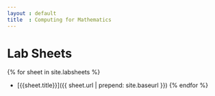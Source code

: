 ```yaml
---
layout : default
title  : Computing for Mathematics
---
```


# Lab Sheets

{% for sheet in site.labsheets %}
- [{{sheet.title}}]({{ sheet.url | prepend: site.baseurl }})
{% endfor %}
